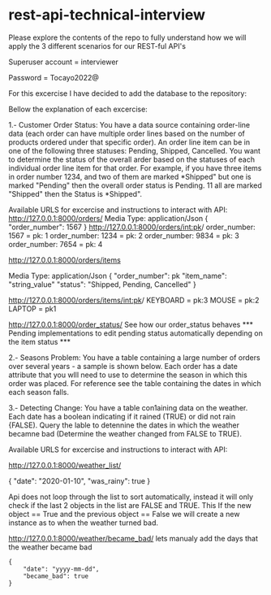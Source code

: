 # rest-api-technical-interview
Please explore the contents of the repo to fully understand how we will apply the 3 different scenarios for our REST-ful API's

Superuser account = interviewer

Password = Tocayo2022@

For this excercise I have decided to add the database to the repository:


Bellow the explanation of each excercise:

1.- Customer Order Status:
You have a data source containing order-line data (each order can have multiple order
lines based on the number of products ordered under that specific order). An order line
item can be in one of the following three statuses: Pending, Shipped, Cancelled. You
want to determine the status of the overall arder based on the statuses of each
individual order line item for that order. For example, if you have three items in order
number 1234, and two of them are marked *Shipped" but one is marked "Pending" then
the overall order status is Pending. 11 all are marked "Shipped" then the Status is
*Shipped".

Available URLS for excercise and instructions to interact with API:
http://127.0.0.1:8000/orders/
Media Type: application/Json
    {
        "order_number": 1567
    }
http://127.0.0.1:8000/orders/<int:pk>/
order_number: 1567 = pk: 1
order_number: 1234 = pk: 2
order_number: 9834 = pk: 3 
order_number: 7654 = pk: 4

http://127.0.0.1:8000/orders/items

Media Type: application/Json
    {
        "order_number": pk
        "item_name": "string_value"
        "status": "Shipped, Pending, Cancelled"
    }

http://127.0.0.1:8000/orders/items/<int:pk>/
KEYBOARD = pk:3
MOUSE = pk:2
LAPTOP = pk1

http://127.0.0.1:8000/order_status/
See how our order_status behaves *** Pending implementations to edit pending status automatically depending on the item status ***






2.- Seasons Problem:
You have a table containing a large number of orders over several years - a sample is
shown below. Each order has a date attribute that you wlll need to use to determine the
season in which this order was placed. For reference see the table containing the dates
in which each season falls.


3.- Detecting Change:
You have a table con1aining data on the weather. Each date has a boolean indicating if
it rained (TRUE) or did not rain {FALSE). Query the lable to detennine the dates in
which the weather becamne bad (Determine the weather changed from FALSE to TRUE).

Available URLS for excercise and instructions to interact with API:


http://127.0.0.1:8000/weather_list/

{
    "date": "2020-01-10",
    "was_rainy": true
}

Api does not loop through the list to sort automatically, instead it will only check if the last 2 objects in the list are FALSE and TRUE. This
If the new object == True and the previous object == False we will create a new instance as to when the weather turned bad.

http://127.0.0.1:8000/weather/became_bad/
lets manualy add the days that the weather became bad

    {
        "date": "yyyy-mm-dd",
        "became_bad": true
    }


